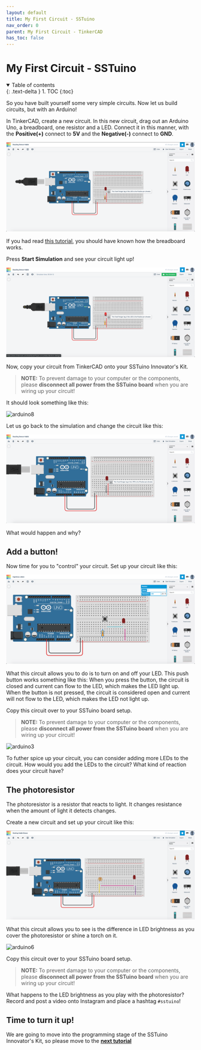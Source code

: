 ```yaml
---
layout: default
title: My First Circuit - SSTuino
nav_order: 0
parent: My First Circuit - TinkerCAD
has_toc: false
---
```


# My First Circuit - SSTuino

<details open markdown="block">
  <summary>
    Table of contents
  </summary>
  {: .text-delta }
1. TOC
{:toc}
</details>

So you have built yourself some very simple circuits. Now let us build circuits, but with an Arduino!

In TinkerCAD, create a new circuit. In this new circuit, drag out an Arduino Uno, a breadboard, one resistor and a LED. Connect it in this manner, with the **Positive(+)** connect to **5V** and the **Negative(-)** connect to **GND**. 

![arduino1](https://raw.githubusercontent.com/d3lta-v/SSTuino/master/Image%20Assets/Tutorial%20Image%20Assets/tinkercad/arduino1.png)

If you had read [this tutorial](https://d3lta-v.github.io/SSTuino/tutorials/Sec1/electronicBasics.html), you should have known how the breadboard works.

Press **Start Simulation** and see your circuit light up!

![arduino2](https://raw.githubusercontent.com/d3lta-v/SSTuino/master/Image%20Assets/Tutorial%20Image%20Assets/tinkercad/arduino2.png)

Now, copy your circuit from TinkerCAD onto your SSTuino Innovator's Kit. 

>**NOTE:** To prevent damage to your computer or the components, please **disconnect all power from the SSTuino board** when you are wiring up your circuit!

It should look something like this:

![arduino8](https://github.com/d3lta-v/SSTuino/blob/master/Image%20Assets/Tutorial%20Image%20Assets/tinkercad/arduino8.jpg?raw=true)

Let us go back to the simulation and change the circuit like this:

![arduino7](https://raw.githubusercontent.com/d3lta-v/SSTuino/master/Image%20Assets/Tutorial%20Image%20Assets/tinkercad/arduino7.png)

What would happen and why?

## Add a button!

Now time for you to "control" your circuit. Set up your circuit like this:

![arduino4](https://raw.githubusercontent.com/d3lta-v/SSTuino/master/Image%20Assets/Tutorial%20Image%20Assets/tinkercad/arduino4.png)

What this circuit allows you to do is to turn on and off your LED. This push button works something like this: When you press the button, the circuit is closed and current can flow to the LED, which makes the LED light up. When the button is not pressed, the circuit is considered open and current will not flow to the LED, which makes the LED not light up.

Copy this circuit over to your SSTuino board setup.

>**NOTE:** To prevent damage to your computer or the components, please **disconnect all power from the SSTuino board** when you are wiring up your circuit!

![arduino3](https://github.com/d3lta-v/SSTuino/blob/master/Image%20Assets/Tutorial%20Image%20Assets/tinkercad/Arduino3.gif?raw=true)

To futher spice up your circuit, you can consider adding more LEDs to the circuit. How would you add the LEDs to the circuit? What kind of reaction does your circuit have?

## The photoresistor

The photoresistor is a resistor that reacts to light. It changes resistance when the amount of light it detects changes.

Create a new circuit and set up your circuit like this:

![arduino5](https://raw.githubusercontent.com/d3lta-v/SSTuino/master/Image%20Assets/Tutorial%20Image%20Assets/tinkercad/arduino5.png)

What this circuit allows you to see is the difference in LED brightness as you cover the photoresistor or shine a torch on it. 

![arduino6](https://github.com/d3lta-v/SSTuino/blob/master/Image%20Assets/Tutorial%20Image%20Assets/tinkercad/arduino6.gif?raw=true)

Copy this circuit over to your SSTuino board setup.

>**NOTE:** To prevent damage to your computer or the components, please **disconnect all power from the SSTuino board** when you are wiring up your circuit!

What happens to the LED brightness as you play with the photoresistor? Record and post a video onto Instagram and place a hashtag `#sstuino`! 

## Time to turn it up!

We are going to move into the programming stage of the SSTuino Innovator's Kit, so please move to the **[next tutorial](https://d3lta-v.github.io/SSTuino/tutorials/Sec1/sstuinoProgram.html)**